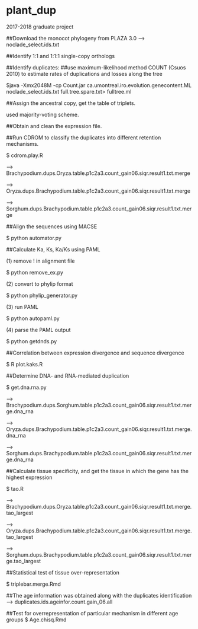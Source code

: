 # plant_dup
2017-2018 graduate project

##Download the monocot phylogeny from PLAZA 3.0
--> noclade_select.ids.txt

##Identify 1:1 and 1:1:1 single-copy orthologs

##Identify duplicates:
##use maximum-likelihood method COUNT (Csuos 2010) to estimate rates of duplications and losses along the tree

$java -Xmx2048M -cp Count.jar ca.umontreal.iro.evolution.genecontent.ML noclade_select.ids.txt full.tree.spare.txt>          fulltree.ml
  
##Assign the ancestral copy, get the table of triplets.

used majority-voting scheme.

##Obtain and clean the expression file.


##Run CDROM to classify the duplicates into different retention mechanisms.

$ cdrom.play.R

--> Brachypodium.dups.Oryza.table.p1c2a3.count_gain06.siqr.result1.txt.merge

--> Oryza.dups.Brachypodium.table.p1c2a3.count_gain06.siqr.result1.txt.merge

--> Sorghum.dups.Brachypodium.table.p1c2a3.count_gain06.siqr.result1.txt.merge

##Align the sequences using MACSE

$ python automator.py

##Calculate Ka, Ks, Ka/Ks using PAML

(1) remove ! in alignment file

$ python remove_ex.py

(2) convert to phylip format

$ python phylip_generator.py

(3) run PAML

$ python autopaml.py

(4) parse the PAML output

$ python getdnds.py


##Correlation between expression divergence and sequence divergence

$ R plot.kaks.R

##Determine DNA- and RNA-mediated duplication

$ get.dna.rna.py

--> Brachypodium.dups.Sorghum.table.p1c2a3.count_gain06.siqr.result1.txt.merge.dna_rna

--> Oryza.dups.Brachypodium.table.p1c2a3.count_gain06.siqr.result1.txt.merge.dna_rna

--> Sorghum.dups.Brachypodium.table.p1c2a3.count_gain06.siqr.result1.txt.merge.dna_rna

##Calculate tissue specificity, and get the tissue in which the gene has the highest expression 

$ tao.R

--> Brachypodium.dups.Oryza.table.p1c2a3.count_gain06.siqr.result1.txt.merge.tao_largest

--> Oryza.dups.Brachypodium.table.p1c2a3.count_gain06.siqr.result1.txt.merge.tao_largest

--> Sorghum.dups.Brachypodium.table.p1c2a3.count_gain06.siqr.result1.txt.merge.tao_largest


##Statistical test of tissue over-representation

$ triplebar.merge.Rmd

##The age information was obtained along with the duplicates identification
--> duplicates.ids.ageinfor.count.gain_06.all

##Test for overrepresentation of particular mechanism in different age groups
$ Age.chisq.Rmd







